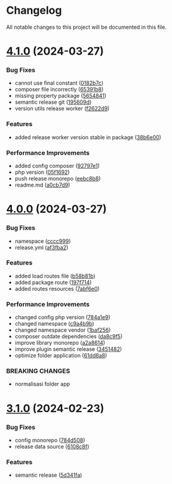 # Changelog

All notable changes to this project will be documented in this file.

# [4.1.0](https://github.com/buddywinangun/codeigniter-xtend/compare/v4.0.0...v4.1.0) (2024-03-27)


### Bug Fixes

* cannot use final constant ([0182b7c](https://github.com/buddywinangun/codeigniter-xtend/commit/0182b7c8025cdc7a3521df7499e8193bba244332))
* composer file incorrectly ([65391b8](https://github.com/buddywinangun/codeigniter-xtend/commit/65391b86886dccfb0835eb7b36b6920eba18d8d8))
* missing property package ([5654841](https://github.com/buddywinangun/codeigniter-xtend/commit/5654841c3e897710da0026a901a820a679c8400a))
* semantic release git ([195609d](https://github.com/buddywinangun/codeigniter-xtend/commit/195609dd0c764cceb16d6bdb40d3d4e2d8069359))
* version utils release worker ([f2622d9](https://github.com/buddywinangun/codeigniter-xtend/commit/f2622d9f98d3d8a82f055d67680d92af9645862f))


### Features

* added release worker version stable in package ([38b6e00](https://github.com/buddywinangun/codeigniter-xtend/commit/38b6e001f91f8581efb1eae88d3e20049a31d41c))


### Performance Improvements

* added config composer ([92797e1](https://github.com/buddywinangun/codeigniter-xtend/commit/92797e101dbbbf4366db7152f71b97e508885ee2))
* php version ([05f1692](https://github.com/buddywinangun/codeigniter-xtend/commit/05f1692a60a457223ad43ba7bf55b71f5545212b))
* push release monorepo ([eebc8b8](https://github.com/buddywinangun/codeigniter-xtend/commit/eebc8b814f1863aa4bb3ad416e9687a7620c1f9d))
* readme.md ([a0cb7d9](https://github.com/buddywinangun/codeigniter-xtend/commit/a0cb7d9ac8dd233aa469e0f6882beec386efd799))

# [4.0.0](https://github.com/buddywinangun/codeigniter-xtend/compare/v3.1.0...v4.0.0) (2024-03-27)


### Bug Fixes

* namespace ([cccc999](https://github.com/buddywinangun/codeigniter-xtend/commit/cccc999e89837ec86199191df16b0b10ce5c95ef))
* release.yml ([af3fba2](https://github.com/buddywinangun/codeigniter-xtend/commit/af3fba2c5ab182e160d057a9553e8f311c05acc3))


### Features

* added load routes file ([b58b81b](https://github.com/buddywinangun/codeigniter-xtend/commit/b58b81bbdfe9c07781829433d212f23bc4140353))
* added package route ([197f714](https://github.com/buddywinangun/codeigniter-xtend/commit/197f71469133ad6895d28b968ce448eb0d4160e1))
* added routes resources ([7abf6e0](https://github.com/buddywinangun/codeigniter-xtend/commit/7abf6e06f18dd695a50de6d427810fd05edebba9))


### Performance Improvements

* changed config php version ([784a1e9](https://github.com/buddywinangun/codeigniter-xtend/commit/784a1e9bf66a83a8a02e47e7d326e4b9b71131f4))
* changed namespace ([c9a4b9b](https://github.com/buddywinangun/codeigniter-xtend/commit/c9a4b9b50d29ad6ccd842783322cd209688211df))
* changed namespace vendor ([1baf256](https://github.com/buddywinangun/codeigniter-xtend/commit/1baf256f3ad5f607023a807406634257363ecabf))
* composer outdate dependencies ([da8c9f5](https://github.com/buddywinangun/codeigniter-xtend/commit/da8c9f56139313a7fc3c557283e5179730417198))
* improve library monorepo ([a2a8614](https://github.com/buddywinangun/codeigniter-xtend/commit/a2a86142759d7bb6c7c78243216e25d1bf23cf76))
* improve plugin semantic release ([3451482](https://github.com/buddywinangun/codeigniter-xtend/commit/3451482efbafabe7c13cb7ef924c3d70b29cbd46))
* optimize folder application ([61dd8a8](https://github.com/buddywinangun/codeigniter-xtend/commit/61dd8a8509354e36d42c0a002c1b4c2fb1ef6f6f))


### BREAKING CHANGES

* normalisasi folder app

# [3.1.0](https://github.com/buddywinangun/codeigniter-xtend/compare/v3.0.0...v3.1.0) (2024-02-23)


### Bug Fixes

* config monorepo ([784d508](https://github.com/buddywinangun/codeigniter-xtend/commit/784d5085cda1576cc02b3eed616ed1199b711c1c))
* release data source ([6108c8f](https://github.com/buddywinangun/codeigniter-xtend/commit/6108c8fdd3b95a2d9ff5c00538cde5b2466a4404))


### Features

* semantic release ([5d341fa](https://github.com/buddywinangun/codeigniter-xtend/commit/5d341fa7c431d8c8d825bca0a4f49dfd09c22d0f))
